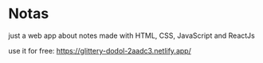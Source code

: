 # Notas
just a web app about notes made with HTML, CSS, JavaScript and ReactJs

use it for free: https://glittery-dodol-2aadc3.netlify.app/
